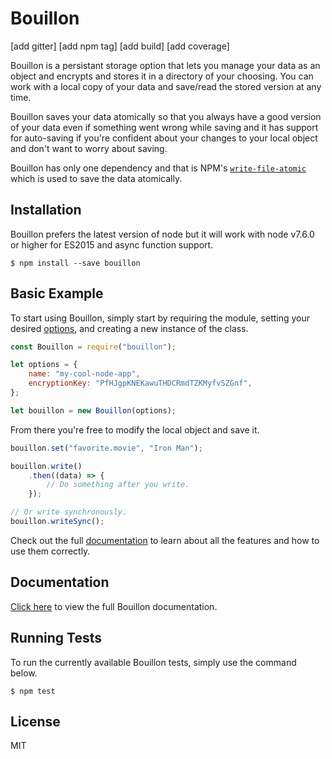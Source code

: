 # Bouillon

[add gitter] [add npm tag] [add build] [add coverage]

Bouillon is a persistant storage option that lets you manage your data as an object and encrypts and stores it in a directory of your choosing. You can work with a local copy of your data and save/read the stored version at any time. 

Bouillon saves your data atomically so that you always have a good version of your data even if something went wrong while saving and it has support for auto-saving if you're confident about your changes to your local object and don't want to worry about saving.

Bouillon has only one dependency and that is NPM's [`write-file-atomic`](https://www.npmjs.com/package/write-file-atomic) which is used to save the data atomically.

## Installation

Bouillon prefers the latest version of node but it will work with node v7.6.0 or higher for ES2015 and async function support.

```
$ npm install --save bouillon
```

## Basic Example

To start using Bouillon, simply start by requiring the module, setting your desired [options](documentation.md#options), and creating a new instance of the class.

```js
const Bouillon = require("bouillon");

let options = {
    name: "my-cool-node-app",
    encryptionKey: "PfHJgpKNEKawuTHDCRmdTZKMyfvSZGnf",
};

let bouillon = new Bouillon(options);
```

From there you're free to modify the local object and save it.

```js
bouillon.set("favorite.movie", "Iron Man");

bouillon.write()
    .then((data) => {
        // Do something after you write.
    });

// Or write synchronously.
bouillon.writeSync();
```

Check out the full [documentation](documentation.md) to learn about all the features and how to use them correctly.

## Documentation

[Click here](documentation.md) to view the full Bouillon documentation.

## Running Tests

To run the currently available Bouillon tests, simply use the command below.

```
$ npm test
```

## License

MIT
